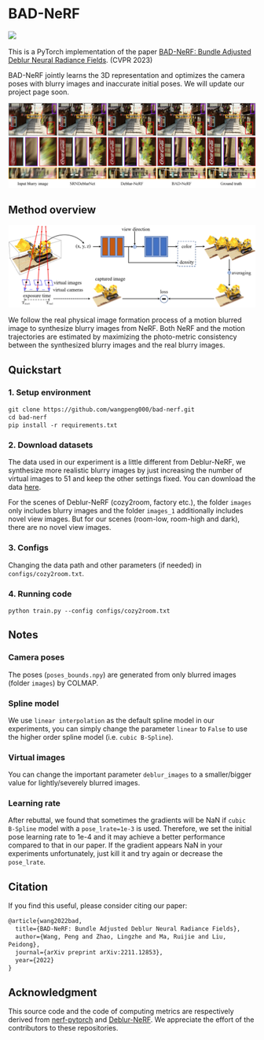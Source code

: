 # BAD-NeRF

<a href=" "><img src="https://img.shields.io/badge/arXiv-2211.12853-b31b1b.svg" height=22.5></a>

This is a PyTorch implementation of the paper [BAD-NeRF: Bundle Adjusted Deblur Neural Radiance Fields](https://arxiv.org/abs/2211.12853). (CVPR 2023)

BAD-NeRF jointly learns the 3D representation and optimizes the camera poses with blurry images and inaccurate initial poses. We will update our project page soon.

![](./doc/bad-nerf.jpg)

## Method overview

![](./doc/overview.jpg)

We follow the real physical image formation process of a motion blurred image to synthesize blurry images from NeRF. Both NeRF and the motion trajectories are estimated by maximizing the photo-metric consistency between the synthesized blurry images and the real blurry images.

## Quickstart

### 1. Setup environment

```
git clone https://github.com/wangpeng000/bad-nerf.git
cd bad-nerf
pip install -r requirements.txt
```

### 2. Download datasets


The data used in our experiment is a little different from Deblur-NeRF, we synthesize more realistic blurry images by just increasing the number of virtual images to 51 and keep the other settings fixed. You can download the data [here](https://westlakeu-my.sharepoint.com/:f:/g/personal/cvgl_westlake_edu_cn/EsgdW2cRic5JqerhNbTsxtkBqy9m6cbnb2ugYZtvaib3qA?e=bjK7op).

For the scenes of Deblur-NeRF (cozy2room, factory etc.), the folder `images` only includes blurry images and the folder `images_1` additionally includes novel view images. But for our scenes (room-low, room-high and dark), there are no novel view images.


### 3. Configs
Changing the data path and other parameters (if needed) in `configs/cozy2room.txt`.

### 4. Running code

```
python train.py --config configs/cozy2room.txt
```

## Notes

### Camera poses
The poses (`poses_bounds.npy`) are generated from only blurred images (folder `images`) by COLMAP.

### Spline model
We use `linear interpolation` as the default spline model in our experiments, you can simply change the parameter `linear` to `False` to use the higher order spline model (i.e. `cubic B-Spline`).

### Virtual images
You can change the important parameter `deblur_images` to a smaller/bigger value for lightly/severely blurred images.

### Learning rate
After rebuttal, we found that sometimes the gradients will be NaN if `cubic B-Spline` model with a `pose_lrate=1e-3` is used. Therefore, we set the initial pose learning rate to 1e-4 and it may achieve a better performance compared to that in our paper. If the gradient appears NaN in your experiments unfortunately, just kill it and try again or decrease the `pose_lrate`.

## Citation
If you find this useful, please consider citing our paper:
```
@article{wang2022bad,
  title={BAD-NeRF: Bundle Adjusted Deblur Neural Radiance Fields},
  author={Wang, Peng and Zhao, Lingzhe and Ma, Ruijie and Liu, Peidong},
  journal={arXiv preprint arXiv:2211.12853},
  year={2022}
}
```

## Acknowledgment

This source code and the code of computing metrics are respectively derived from [nerf-pytorch](https://github.com/yenchenlin/nerf-pytorch/) and [Deblur-NeRF](https://github.com/limacv/Deblur-NeRF). We appreciate the effort of the contributors to these repositories.
